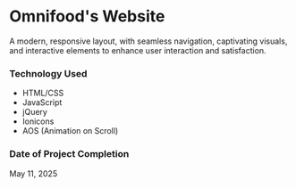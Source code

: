 # Omnifood's Website

A modern, responsive layout, with seamless navigation, captivating visuals, and interactive elements to enhance user interaction and satisfaction.

### Technology Used
- HTML/CSS
- JavaScript
- jQuery
- Ionicons
- AOS (Animation on Scroll)

### Date of Project Completion
May 11, 2025
